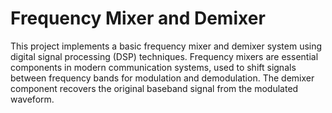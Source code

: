 # Frequency Mixer and Demixer

This project implements a basic frequency mixer and demixer system using digital signal processing (DSP) techniques. Frequency mixers are essential components in modern communication systems, used to shift signals between frequency bands for modulation and demodulation. The demixer component recovers the original baseband signal from the modulated waveform.
